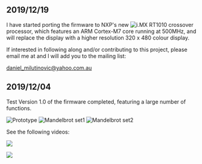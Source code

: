## 2019/12/19

I have started porting the firmware to NXP's new ![i.MX RT1010](https://www.nxp.com/products/processors-and-microcontrollers/arm-microcontrollers/i.mx-rt-series/i.mx-rt1010-crossover-mcu-with-arm-cortex-m7-core:i.MX-RT1010) crossover processor, which features an ARM Cortex-M7 core running at 500MHz, and will replace the display with a higher resolution 320 x 480 colour display. 

If interested in following along and/or contributing to this project, please email me at and I will add you to the mailing list:

daniel_milutinovic@yahoo.com.au

## 2019/12/04

Test Version 1.0 of the firmware completed, featuring a large number of functions. 

![Prototype](https://live.staticflickr.com/65535/49206023653_9760183c1b.jpg) 
![Mandelbrot set1](https://live.staticflickr.com/65535/49136352892_b0159df85d_w.jpg) ![Mandelbrot set2](https://live.staticflickr.com/65535/49206026533_c374309a02_w.jpg)

See the following videos:

[![](http://img.youtube.com/vi/Ev7-7Hwkang/0.jpg)](http://www.youtube.com/watch?v=Ev7-7Hwkang "Drawing Fractals 1 - The Mandelbrot set Part 1")

[![](http://img.youtube.com/vi/rj_wxCEUXyc/0.jpg)](http://www.youtube.com/watch?v=rj_wxCEUXyc "Drawing Fractals 2 - The Mandelbrot set Part 2")



